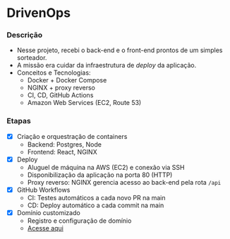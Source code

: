 # DrivenOps

### Descrição
- Nesse projeto, recebi o back-end e o front-end prontos de um simples sorteador.
- A missão era cuidar da infraestrutura de *deploy* da aplicação.
- Conceitos e Tecnologias:
  - Docker + Docker Compose
  - NGINX + proxy reverso
  - CI, CD, GitHub Actions
  - Amazon Web Services (EC2, Route 53)


### Etapas
- [x] Criação e orquestração de containers
  - Backend: Postgres, Node
  - Frontend: React, NGINX
- [x] Deploy
  - Aluguel de máquina na AWS (EC2) e conexão via SSH
  - Disponibilização da aplicação na porta 80 (HTTP)
  - Proxy reverso: NGINX gerencia acesso ao back-end pela rota `/api`
- [x] GitHub Workflows
  - CI: Testes automáticos a cada novo PR na main
  - CD: Deploy automático a cada commit na main
- [x] Domínio customizado
  - Registro e configuração de domínio
  - [Acesse aqui](http://qualquerdominiodeteste.cf/)
